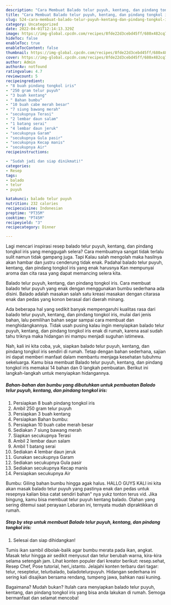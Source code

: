 ```yaml
---
description: "Cara Membuat Balado telur puyuh, kentang, dan pindang tongkol iris, Lezat Sekali"
title: "Cara Membuat Balado telur puyuh, kentang, dan pindang tongkol iris, Lezat Sekali"
slug: 524-cara-membuat-balado-telur-puyuh-kentang-dan-pindang-tongkol-iris-lezat-sekali
category: Uncategorized
date: 2022-04-01T12:14:13.329Z
image: https://img-global.cpcdn.com/recipes/8fde22d3cebd45ff/680x482cq70/balado-telur-puyuh-kentang-dan-pindang-tongkol-iris-foto-resep-utama.jpg
hideToc: false
enableToc: true
enableTocContent: false
thumbnail: https://img-global.cpcdn.com/recipes/8fde22d3cebd45ff/680x482cq70/balado-telur-puyuh-kentang-dan-pindang-tongkol-iris-foto-resep-utama.jpg
cover: https://img-global.cpcdn.com/recipes/8fde22d3cebd45ff/680x482cq70/balado-telur-puyuh-kentang-dan-pindang-tongkol-iris-foto-resep-utama.jpg
author: Admin
authorAv: notfound
ratingvalue: 4.7
reviewcount: 5
recipeingredient:
- "8 buah pindang tongkol iris"
- "250 gram telur puyuh"
- "3 buah kentang"
- " Bahan bumbu"
- "10 buah cabe merah besar"
- "7 siung bawang merah"
- "secukupnya Terasi"
- "2 lembar daun salam"
- "1 batang serai"
- "4 lembar daun jeruk"
- "secukupnya Garam"
- "secukupnya Gula pasir"
- "secukupnya Kecap manis"
- "secukupnya Air"
recipeinstructions:

- "Sudah jadi dan siap dinikmati!"
categories:
- Resep
tags:
- balado
- telur
- puyuh

katakunci: balado telur puyuh 
nutrition: 232 calories
recipecuisine: Indonesian
preptime: "PT35M"
cooktime: "PT45M"
recipeyield: "3"
recipecategory: Dinner

---
```



Lagi mencari inspirasi resep balado telur puyuh, kentang, dan pindang tongkol iris yang menggugah selera? Cara membuatnya sangat tidak terlalu sulit namun tidak gampang juga. Tapi Kalau salah mengolah maka hasilnya akan hambar dan justru cenderung tidak enak. Padahal balado telur puyuh, kentang, dan pindang tongkol iris yang enak harusnya Kan mempunyai aroma dan cita rasa yang dapat memancing selera kita.


Balado telur puyuh, kentang, dan pindang tongkol iris. Cara membuat balado telur puyuh yang enak dengan menggunakan bumbu sederhana ada disini. Balado adalah masakan salah satu kreasi masakan dengan citarasa enak dan pedas yang konon berasal dari daerah minang.

Ada beberapa hal yang sedikit banyak mempengaruhi kualitas rasa dari balado telur puyuh, kentang, dan pindang tongkol iris, mulai dari jenis bahan, lalu pemilihan bahan segar sampai cara membuat dan menghidangkannya. Tidak usah pusing kalau ingin menyiapkan balado telur puyuh, kentang, dan pindang tongkol iris enak di rumah, karena asal sudah tahu triknya maka hidangan ini mampu menjadi suguhan istimewa.


Nah, kali ini kita coba, yuk, siapkan balado telur puyuh, kentang, dan pindang tongkol iris sendiri di rumah. Tetap dengan bahan sederhana, sajian ini dapat memberi manfaat dalam membantu menjaga kesehatan tubuhmu sekeluarga. Kamu bisa membuat Balado telur puyuh, kentang, dan pindang tongkol iris memakai 14 bahan dan 0 langkah pembuatan. Berikut ini langkah-langkah untuk menyiapkan hidangannya.

<!--inarticleads1-->

##### Bahan-bahan dan bumbu yang dibutuhkan untuk pembuatan Balado telur puyuh, kentang, dan pindang tongkol iris:

1. Persiapkan 8 buah pindang tongkol iris
1. Ambil 250 gram telur puyuh
1. Persiapkan 3 buah kentang
1. Persiapkan  Bahan bumbu:
1. Persiapkan 10 buah cabe merah besar
1. Sediakan 7 siung bawang merah
1. Siapkan secukupnya Terasi
1. Ambil 2 lembar daun salam
1. Ambil 1 batang serai
1. Sediakan 4 lembar daun jeruk
1. Gunakan secukupnya Garam
1. Sediakan secukupnya Gula pasir
1. Sediakan secukupnya Kecap manis
1. Persiapkan secukupnya Air


Bumbu: Giling bahan bumbu hingga agak halus. HALLO GUYS KALI ini kita akan masak balado telur puyuh yang pastinya enak dan pedas untuk resepnya kalian bisa catat sendiri bahan&#34; nya yukz tonton terus vid. Jika bingung, kamu bisa membuat telur puyuh kentang balado. Olahan yang sering ditemui saat perayaan Lebaran ini, ternyata mudah dipraktikkan di rumah. 

<!--inarticleads2-->

##### Step by step untuk membuat Balado telur puyuh, kentang, dan pindang tongkol iris:


1. Selesai dan siap dihidangkan!

Tumis ikan sambil dibolak-balik agar bumbu merata pada ikan, angkat. Masak telur hingga air sedikit menyusut dan telur berubah warna, kira-kira selama setengah jam. Lihat konten populer dari kreator berikut: resep.sehat, Resep Chef, Pose tutorial, heri_istanto. Jelajahi konten terbaru dari tagar: telur, reseptelur, telurbalado, baladotelurpuyuh. Hidangan sederhana ini sering kali disajikan bersama rendang, tumpeng jawa, bahkan nasi kuning. 

Bagaimana? Mudah bukan? Itulah cara menyiapkan balado telur puyuh, kentang, dan pindang tongkol iris yang bisa anda lakukan di rumah. Semoga bermanfaat dan selamat mencoba!
